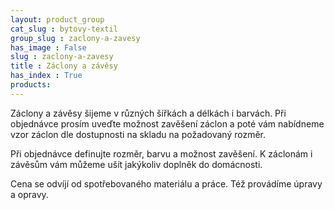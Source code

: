 ```yaml
---
layout: product_group
cat_slug : bytovy-textil
group_slug : zaclony-a-zavesy
has_image : False
slug : zaclony-a-zavesy
title : Záclony a závěsy
has_index : True
products:
---
```


Záclony a závěsy šijeme v různých šířkách a délkách i barvách. Při objednávce prosím uveďte možnost zavěšení záclon a poté vám nabídneme vzor záclon dle dostupnosti na skladu na požadovaný rozměr.

Při objednávce definujte rozměr, barvu a možnost zavěšení. K záclonám i závěsům vám můžeme ušít jakýkoliv doplněk do domácnosti.

Cena se odvíjí od spotřebovaného materiálu a práce. Též provádíme úpravy a opravy.
